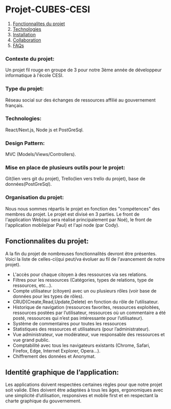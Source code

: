 # Projet-CUBES-CESI
1. [Fonctionnalites du projet](#fonctionnalites-du-projet)
2. [Technologies](#technologies)
3. [Installation](#installation)
4. [Collaboration](#collaboration)
5. [FAQs](#faqs)
### Contexte du projet: 
Un projet fil rouge en groupe de 3 pour notre 3ème année de développeur informatique à l'école CESI.

### Type du projet:
Réseau social sur des échanges de ressources affilié au gouvernement français.

### Technologies:
React/Next.js, Node js et PostGreSql.

### Design Pattern:
MVC (Models/Views/Controllers).

### Mise en place de plusieurs outils pour le projet:
Git(lien vers git du projet), Trello(lien vers trello du projet), base de données(PostGreSql).

### Organisation du projet:
Nous nous sommes répartis le projet en fonction des "compétences" des membres du projet. Le projet est divisé en 3 parties. Le front de l'application Web(qui sera réalisé principalement par Noé), le front de l'application mobile(par Paul) et l'api node (par Cody). 

## Fonctionnalites du projet:
A la fin du projet de nombreuses fonctionnalités devront être présentes. Voici la liste de celles-ci(qui peut/va évoluer au fil de l'avancement de notre projet).

- L'accès pour chaque citoyen à des ressources via ses relations.
- Filtres pour les ressources (Catégories, types de relations, type de ressources, etc…).
- Compte utilisateur (citoyen) avec un ou plusieurs rôles (voir base de données pour les types de rôles).
- CRUD(Create,Read,Update,Delete) en fonction du rôle de l’utilisateur.
- Historique de navigation (ressources favorites, ressources exploitées, ressources postées par l’utilisateur, ressources où un commentaire a été posté, ressources qui n’est pas intéressante pour l’utilisateur).
- Système de commentaires pour toutes les ressources
- Statistiques des ressources et utilisateurs (pour l’administrateur).
- Vue administrateur, vue modérateur, vue responsable des ressources et vue grand public.
- Comptabilité avec tous les navigateurs existants (Chrome, Safari, Firefox, Edge, Internet Explorer, Opera…).
- Chiffrement des données et Anonymat.

## Identité graphique de l’application:

Les applications doivent respectées certaines règles pour que notre projet soit valide. Elles doivent être adaptées à tous les âges, ergonomiques avec une simplicité d’utilisation, responsives et mobile first et en respectant la charte graphique du gouvernement.

